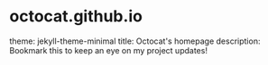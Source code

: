 # octocat.github.io
 theme: jekyll-theme-minimal title: Octocat's homepage description: Bookmark this to keep an eye on my project updates!
